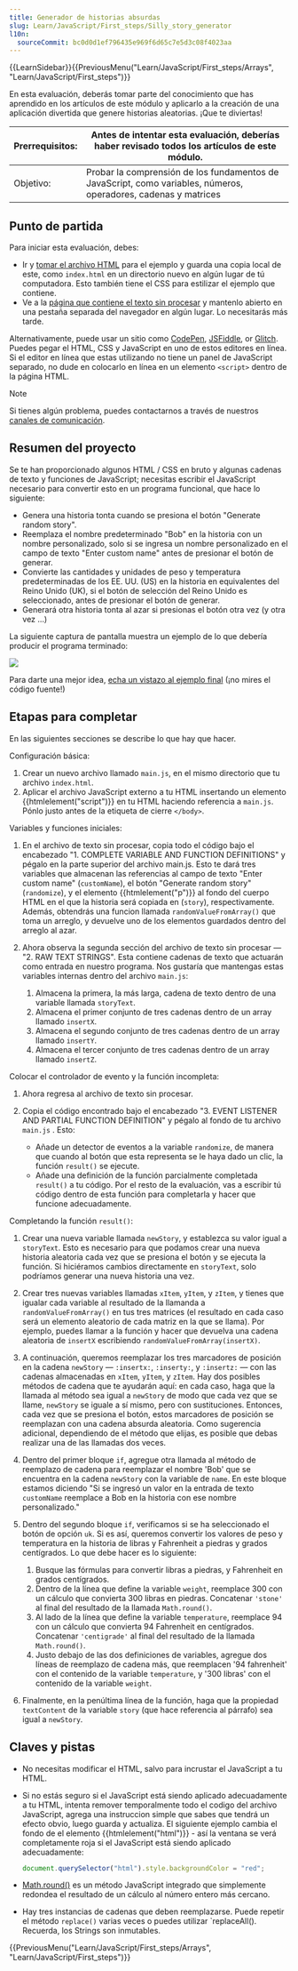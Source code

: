 ```yaml
---
title: Generador de historias absurdas
slug: Learn/JavaScript/First_steps/Silly_story_generator
l10n:
  sourceCommit: bc0d0d1ef796435e969f6d65c7e5d3c08f4023aa
---
```


{{LearnSidebar}}{{PreviousMenu("Learn/JavaScript/First_steps/Arrays", "Learn/JavaScript/First_steps")}}

En esta evaluación, deberás tomar parte del conocimiento que has aprendido en los artículos de este módulo y aplicarlo a la creación de una aplicación divertida que genere historias aleatorias. ¡Que te diviertas!

| Prerrequisitos: | Antes de intentar esta evaluación, deberías haber revisado todos los artículos de este módulo.                  |
| --------------- | --------------------------------------------------------------------------------------------------------------- |
| Objetivo:       | Probar la comprensión de los fundamentos de JavaScript, como variables, números, operadores, cadenas y matrices |

## Punto de partida

Para iniciar esta evaluación, debes:

- Ir y [tomar el archivo HTML](https://github.com/mdn/learning-area/blob/master/javascript/introduction-to-js-1/assessment-start/index.html) para el ejemplo y guarda una copia local de este, como `index.html` en un directorio nuevo en algún lugar de tú computadora. Esto también tiene el CSS para estilizar el ejemplo que contiene.
- Ve a la [página que contiene el texto sin procesar](https://github.com/mdn/learning-area/blob/master/javascript/introduction-to-js-1/assessment-start/raw-text.txt) y mantenlo abierto en una pestaña separada del navegador en algún lugar. Lo necesitarás más tarde.

Alternativamente, puede usar un sitio como [CodePen](https://codepen.io/), [JSFiddle](https://jsfiddle.net/), or [Glitch](https://glitch.com/). Puedes pegar el HTML, CSS y JavaScript en uno de estos editores en línea. Si el editor en línea que estas utilizando no tiene un panel de JavaScript separado, no dude en colocarlo en línea en un elemento `<script>` dentro de la página HTML.

> [!NOTE]
> Si tienes algún problema, puedes contactarnos a través de nuestros [canales de comunicación](/es/docs/MDN/Community/Communication_channels).

## Resumen del proyecto

Se te han proporcionado algunos HTML / CSS en bruto y algunas cadenas de texto y funciones de JavaScript; necesitas escribir el JavaScript necesario para convertir esto en un programa funcional, que hace lo siguiente:

- Genera una historia tonta cuando se presiona el botón "Generate random story".
- Reemplaza el nombre predeterminado "Bob" en la historia con un nombre personalizado, solo si se ingresa un nombre personalizado en el campo de texto "Enter custom name" antes de presionar el botón de generar.
- Convierte las cantidades y unidades de peso y temperatura predeterminadas de los EE. UU. (US) en la historia en equivalentes del Reino Unido (UK), si el botón de selección del Reino Unido es seleccionado, antes de presionar el botón de generar.
- Generará otra historia tonta al azar si presionas el botón otra vez (y otra vez ...)

La siguiente captura de pantalla muestra un ejemplo de lo que debería producir el programa terminado:

![](screen_shot_2018-09-19_at_10.01.38_am.png)

Para darte una mejor idea, [echa un vistazo al ejemplo final](https://mdn.github.io/learning-area/javascript/introduction-to-js-1/assessment-finished/) (¡no mires el código fuente!)

## Etapas para completar

En las siguientes secciones se describe lo que hay que hacer.

Configuración básica:

1. Crear un nuevo archivo llamado `main.js`, en el mismo directorio que tu archivo `index.html`.
2. Aplicar el archivo JavaScript externo a tu HTML insertando un elemento {{htmlelement("script")}} en tu HTML haciendo referencia a `main.js`. Pónlo justo antes de la etiqueta de cierre `</body>`.

Variables y funciones iniciales:

1. En el archivo de texto sin procesar, copia todo el código bajo el encabezado "1. COMPLETE VARIABLE AND FUNCTION DEFINITIONS" y pégalo en la parte superior del archivo main.js. Esto te dará tres variables que almacenan las referencias al campo de texto "Enter custom name" (`customName`), el botón "Generate random story" (`randomize`), y el elemento {{htmlelement("p")}} al fondo del cuerpo HTML en el que la historia será copiada en (`story`), respectivamente. Además, obtendrás una funcion llamada `randomValueFromArray()` que toma un arreglo, y devuelve uno de los elementos guardados dentro del arreglo al azar.
2. Ahora observa la segunda sección del archivo de texto sin procesar — "2. RAW TEXT STRINGS". Esta contiene cadenas de texto que actuarán como entrada en nuestro programa. Nos gustaría que mantengas estas variables internas dentro del archivo `main.js`:

   1. Almacena la primera, la más larga, cadena de texto dentro de una variable llamada `storyText`.
   2. Almacena el primer conjunto de tres cadenas dentro de un array llamado `insertX`.
   3. Almacena el segundo conjunto de tres cadenas dentro de un array llamado `insertY`.
   4. Almacena el tercer conjunto de tres cadenas dentro de un array llamado `insertZ`.

Colocar el controlador de evento y la función incompleta:

1. Ahora regresa al archivo de texto sin procesar.
2. Copia el código encontrado bajo el encabezado "3. EVENT LISTENER AND PARTIAL FUNCTION DEFINITION" y pégalo al fondo de tu archivo `main.js` . Esto:

   - Añade un detector de eventos a la variable `randomize`, de manera que cuando al botón que esta representa se le haya dado un clic, la función `result()` se ejecute.
   - Añade una definición de la función parcialmente completada `result()` a tu código. Por el resto de la evaluación, vas a escribir tú código dentro de esta función para completarla y hacer que funcione adecuadamente.

Completando la función `result()`:

1. Crear una nueva variable llamada `newStory`, y establezca su valor igual a `storyText`. Esto es necesario para que podamos crear una nueva historia aleatoria cada vez que se presiona el botón y se ejecuta la función. Si hiciéramos cambios directamente en `storyText`, solo podríamos generar una nueva historia una vez.
2. Crear tres nuevas variables llamadas `xItem`, `yItem`, y `zItem`, y tienes que igualar cada variable al resultado de la llamanda a `randomValueFromArray()` en tus tres matrices (el resultado en cada caso será un elemento aleatorio de cada matriz en la que se llama). Por ejemplo, puedes llamar a la función y hacer que devuelva una cadena aleatoria de `insertX` escribiendo `randomValueFromArray(insertX)`.
3. A continuación, queremos reemplazar los tres marcadores de posición en la cadena `newStory` — `:insertx:`, `:inserty:`, y `:insertz:` — con las cadenas almacenadas en `xItem`, `yItem`, y `zItem`. Hay dos posibles métodos de cadena que te ayudarán aquí: en cada caso, haga que la llamada al método sea igual a `newStory` de modo que cada vez que se llame, `newStory` se iguale a sí mismo, pero con sustituciones. Entonces, cada vez que se presiona el botón, estos marcadores de posición se reemplazan con una cadena absurda aleatoria. Como sugerencia adicional, dependiendo de el método que elijas, es posible que debas realizar una de las llamadas dos veces.
4. Dentro del primer bloque `if`, agregue otra llamada al método de reemplazo de cadena para reemplazar el nombre 'Bob' que se encuentra en la cadena `newStory` con la variable de `name`. En este bloque estamos diciendo "Si se ingresó un valor en la entrada de texto `customName` reemplace a Bob en la historia con ese nombre personalizado."
5. Dentro del segundo bloque `if`, verificamos si se ha seleccionado el botón de opción `uk`. Si es así, queremos convertir los valores de peso y temperatura en la historia de libras y Fahrenheit a piedras y grados centígrados. Lo que debe hacer es lo siguiente:

   1. Busque las fórmulas para convertir libras a piedras, y Fahrenheit en grados centígrados.
   2. Dentro de la línea que define la variable `weight`, reemplace 300 con un cálculo que convierta 300 libras en piedras. Concatenar `'stone'` al final del resultado de la llamada `Math.round()`.
   3. Al lado de la línea que define la variable `temperature`, reemplace 94 con un cálculo que convierta 94 Fahrenheit en centígrados. Concatenar `'centigrade'` al final del resultado de la llamada `Math.round()`.
   4. Justo debajo de las dos definiciones de variables, agregue dos líneas de reemplazo de cadena más, que reemplacen '94 fahrenheit' con el contenido de la variable `temperature`, y '300 libras' con el contenido de la variable `weight`.

6. Finalmente, en la penúltima línea de la función, haga que la propiedad `textContent` de la variable `story` (que hace referencia al párrafo) sea igual a `newStory`.

## Claves y pistas

- No necesitas modificar el HTML, salvo para incrustar el JavaScript a tu HTML.
- Si no estás seguro si el JavaScript está siendo aplicado adecuadamente a tu HTML, intenta remover temporalmente todo el codigo del archivo JavaScript, agrega una instruccion simple que sabes que tendrá un efecto obvio, luego guarda y actualiza. El siguiente ejemplo cambia el fondo de el elemento {{htmlelement("html")}} - así la ventana se verá completamente roja si el JavaScript está siendo aplicado adecuadamente:

  ```js
  document.querySelector("html").style.backgroundColor = "red";
  ```

- [Math.round()](/es/docs/Web/JavaScript/Reference/Global_Objects/Math/round) es un método JavaScript integrado que simplemente redondea el resultado de un cálculo al número entero más cercano.
- Hay tres instancias de cadenas que deben reemplazarse. Puede repetir el método `replace()` varias veces o puedes utilizar `replaceAll(). Recuerda, los Strings son inmutables.

{{PreviousMenu("Learn/JavaScript/First_steps/Arrays", "Learn/JavaScript/First_steps")}}
